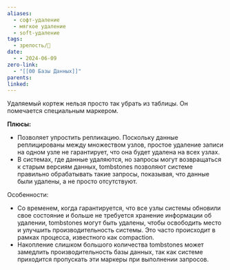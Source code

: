 ```yaml
---
aliases:
  - софт-удаление
  - мягкое удаление
  - soft-удаление
tags:
  - зрелость/🌱
date:
  - - 2024-06-09
zero-link:
  - "[[00 Базы Данных]]"
parents: 
linked:
---
```

Удаляемый кортеж нельзя просто так убрать из таблицы. Он помечается специальным маркером. 

**Плюсы:**
- Позволяет упростить репликацию. Поскольку данные реплицированы между множеством узлов, простое удаление записи на одном узле не гарантирует, что она будет удалена на всех узлах.
- В системах, где данные удаляются, но запросы могут возвращаться к старым версиям данных, tombstones позволяют системе правильно обрабатывать такие запросы, показывая, что данные были удалены, а не просто отсутствуют.

Особенности:
- Со временем, когда гарантируется, что все узлы системы обновили свое состояние и больше не требуется хранение информации об удалении, tombstones могут быть удалены, чтобы освободить место и улучшить производительность системы. Это часто происходит в рамках процесса, известного как compaction.
- Накопление слишком большого количества tombstones может замедлить производительность базы данных, так как системе приходится пропускать эти маркеры при выполнении запросов.